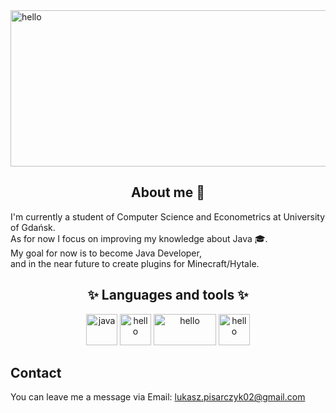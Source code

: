 
<img src="https://i.imgur.com/MU3egLE.png" alt="hello" height="250" width="1000" />
<h2 align="center"> About me 👋 </h2>
<p>I'm currently a student of Computer Science and Econometrics at University of Gdańsk.<br>
As for now I focus on improving my knowledge about Java 🎓. <br>
My goal for now is to become Java Developer, <br>
and in the near future to create plugins for Minecraft/Hytale. <br>
</p>

<h2 align="center">✨ Languages and tools ✨</h2>
<p align="center">
<img src="https://i.imgur.com/OheGClU.png" alt="java" height="50" width="50" />
<img src="https://i.imgur.com/aEuSBl4.png" alt="hello" height="50" width="50" />
<img src="https://i.imgur.com/I61kjLP.png" alt="hello" height="50" width="100" />
<img src="https://i.imgur.com/loziR1A.png" alt="hello" height="50" width="50" />
</p>
<h2>Contact</h2>
<p>You can leave me a message via Email: <a href="mailto:lukasz.pisarczyk02@gmail.com">lukasz.pisarczyk02@gmail.com</a></p>
